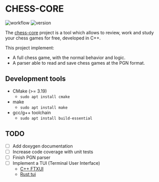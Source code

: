 # CHESS-CORE

![workflow](https://github.com/Theodore-Bardy/chess-core/actions/workflows/main.yml/badge.svg) 
![version](https://img.shields.io/badge/version-0.0.1-blue)

The [chess-core](https://github.com/Theodore-Bardy/chess-core) project is a tool which allows to review, work and study your chess games for free, developed in C++.

This project implement:
 - A full chess game, with the normal behavior and logic.
 - A parser able to read and save chess games at the PGN format.

## Development tools

 - CMake (>= 3.19)
    - `sudo apt install cmake`
 - make
    - `sudo apt install make`
 - gcc/g++ toolchain
    - `sudo apt install build-essential`

## TODO

- [ ] Add doxygen documentation
- [ ] Increase code coverage with unit tests
- [ ] Finish PGN parser
- [ ] Implement a TUI (Terminal User Interface)
    - [C++ FTXUI](https://github.com/ArthurSonzogni/FTXUI)
    - [Rust tui](https://docs.rs/tui/latest/tui/)
